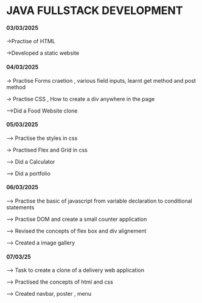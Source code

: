 # JAVA FULLSTACK DEVELOPMENT
#### 03/03/2025

->Practise of HTML

->Developed a static website

#### 04/03/2025

-> Practise Forms craetion , various field inputs, learnt get method and post method

-> Practise CSS , How to create a div anywhere in the page

-->Did a Food Website clone

#### 05/03/2025

--> Practise the styles in css

-> Practised Flex and Grid in css

--> Did a Calculator

--> Did a portfolio

#### 06/03/2025

--> Practise the basic of javascript from variable declaration to conditional statements

--> Practise DOM and  create a small counter application

--> Revised the concepts of flex box and div alignement

--> Created a image gallery

#### 07/03/25

--> Task to create a clone of a delivery web application

--> Practised the concepts of html and css

--> Created navbar, poster , menu

